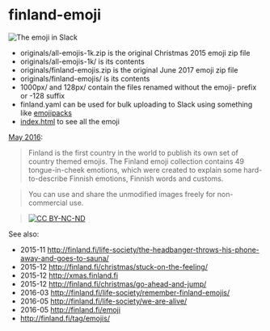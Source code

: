 # finland-emoji

 ![The emoji in Slack](images/slack.png)

 * originals/all-emojis-1k.zip is the original Christmas 2015 emoji zip file
 * originals/all-emojis-1k/ is its contents
 * originals/finland-emojis.zip is the original June 2017 emoji zip file
 * originals/finland-emojis/ is its contents
 * 1000px/ and 128px/ contain the files renamed without the emoji- prefix or -128 suffix
 * finland.yaml can be used for bulk uploading to Slack using something like [emojipacks](https://github.com/lambtron/emojipacks)
 * [index.html](https://hugovk.github.io/finland-emoji/) to see all the emoji



[May 2016](http://finland.fi/emoji):

> Finland is the first country in the world to publish its own set of country themed emojis. The Finland emoji collection contains 49 tongue-in-cheek emotions, which were created to explain some hard-to-describe Finnish emotions, Finnish words and customs.

> You can use and share the unmodified images freely for non-commercial use.

> [![CC BY-NC-ND](images/cc-by-nc-nd.png)](https://creativecommons.org/licenses/by-nc-nd/4.0/deed.en)

See also:
 * 2015-11 http://finland.fi/life-society/the-headbanger-throws-his-phone-away-and-goes-to-sauna/
 * 2015-12 http://finland.fi/christmas/stuck-on-the-feeling/
 * 2015-12 http://xmas.finland.fi
 * 2015-12 http://finland.fi/christmas/go-ahead-and-jump/
 * 2016-03 http://finland.fi/life-society/remember-finland-emojis/
 * 2016-05 http://finland.fi/life-society/we-are-alive/
 * 2016-05 http://finland.fi/emoji
 * http://finland.fi/tag/emojis/
